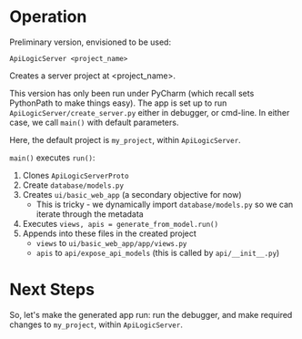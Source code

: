 # Operation
Preliminary version, envisioned to be used:
```
ApiLogicServer <project_name>
```
Creates a server project at <project_name>.

This version has only been run under PyCharm (which recall sets
PythonPath to make things easy).  The app is set up to run
```ApiLogicServer/create_server.py``` either
in debugger, or cmd-line.  In either case, we call ```main()```
with default parameters.

Here, the default project is ```my_project```, within ```ApiLogicServer```.

```main()``` executes ```run()```:
1. Clones ```ApiLogicServerProto```
1. Create ```database/models.py```
1. Creates ```ui/basic_web_app``` (a secondary objective for now)
   * This is tricky - we dynamically import ```database/models.py```
    so we can iterate through the metadata
1. Executes ```views, apis = generate_from_model.run()```
1. Appends into these files in the created project
    * ```views``` to ```ui/basic_web_app/app/views.py```
    * ```apis``` to ```api/expose_api_models``` (this is called by ```api/__init__.py```)
    
# Next Steps
So, let's make the generated app run: run the debugger, and
make required changes to ```my_project```, within ```ApiLogicServer```.
    
